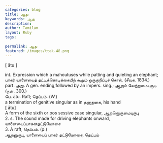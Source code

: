 ```yaml
---
categories: blog
title: ஆது
keywords: ஆது
description: 
author: Tamilan
layout: Ruby
tags: 
 
permalink: ஆது
featured: /images/ttak-48.png
---
```

  
[ ātu ]  
  
int. Expression which a mahoutuses while patting and quieting an elephant; பாகர் யானையைத் தட்டிக்கொடிக்கையிற் கூறும் ஒருகுறிப்புச் சொல். (சீவக. 1834.)  
part. அது. A gen. ending,followed by an impers. sing.; ஆறாம் வேற்றுமையுருபு. (நன். 300.)  
பெ. ātu. Raft; தெப்பம். (W.)  
a termination of genitive singular as in தனாதுகை, his hand  
[ ātu]  
A form of the sixth or pos sessive case singular, ஆறனொருமையுருபு  
2. s. The sound made for driving elephants onward, யானையைப்பாகனதட்டுமோசை  
3. A raft, தெப்பம். (p.)  
ஆறனுருபு, யானையைப் பாகர் தட்டுமோசை, தெட்பம்